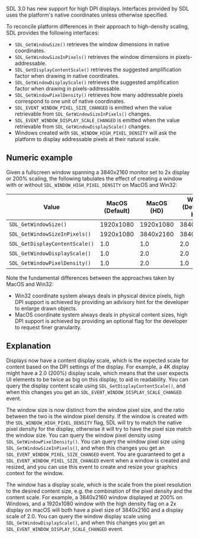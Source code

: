 
SDL 3.0 has new support for high DPI displays. Interfaces provided by SDL uses the platform's native coordinates unless otherwise specified. 

To reconcile platform differences in their approach to high-density scaling, SDL provides the following interfaces:
- `SDL_GetWindowSize()`          retrieves the window dimensions in native coordinates.
- `SDL_GetWindowSizeInPixels()`  retrieves the window dimensions in pixels-addressable.
- `SDL_GetDisplayContentScale()` retrieves the suggested amplification factor when drawing in native coordinates.
- `SDL_GetWindowDisplayScale()`  retrieves the suggested amplification factor when drawing in pixels-addressable.
- `SDL_GetWindowPixelDensity()`  retrieves how many addressable pixels correspond to one unit of native coordinates.
- `SDL_EVENT_WINDOW_PIXEL_SIZE_CHANGED`    is emitted when the value retrievable from `SDL_GetWindowSizeInPixels()` changes.
- `SDL_EVENT_WINDOW_DISPLAY_SCALE_CHANGED` is emitted when the value retrievable from `SDL_GetWindowDisplayScale()` changes.
- Windows created with `SDL_WINDOW_HIGH_PIXEL_DENSITY` will ask the platform to display addressable pixels at their natural scale.

## Numeric example

Given a fullscreen window spanning a 3840x2160 monitor set to 2x display or 200% scaling, the following tabulates the effect of creating a window with or without `SDL_WINDOW_HIGH_PIXEL_DENSITY` on MacOS and Win32:

| Value                          | MacOS (Default) | MacOS (HD) | Win32 (Default & HD) |
|--------------------------------|-----------------|------------|----------------------|
| `SDL_GetWindowSize()`          | 1920x1080       | 1920x1080  | 3840x2160            |
| `SDL_GetWindowSizeInPixels()`  | 1920x1080       | 3840x2160  | 3840x2160            |
| `SDL_GetDisplayContentScale()` | 1.0             | 1.0        | 2.0                  |
| `SDL_GetWindowDisplayScale()`  | 1.0             | 2.0        | 2.0                  |
| `SDL_GetWindowPixelDensity()`  | 1.0             | 2.0        | 1.0                  |

Note the fundamental differences between the approachws taken by MacOS and Win32:
- Win32 coordinate system always deals in physical device pixels, high DPI support is achieved by providing an advisory hint for the developer to enlarge drawn objects.
- MacOS coordinate system always deals in physical content sizes, high DPI support is achieved by providing an optional flag for the developer to request finer granularity.

## Explanation

Displays now have a content display scale, which is the expected scale for content based on the DPI settings of the display. For example, a 4K display might have a 2.0 (200%) display scale, which means that the user expects UI elements to be twice as big on this display, to aid in readability. You can query the display content scale using `SDL_GetDisplayContentScale()`, and when this changes you get an `SDL_EVENT_WINDOW_DISPLAY_SCALE_CHANGED` event.

The window size is now distinct from the window pixel size, and the ratio between the two is the window pixel density. If the window is created with the `SDL_WINDOW_HIGH_PIXEL_DENSITY` flag, SDL will try to match the native pixel density for the display, otherwise it will try to have the pixel size match the window size. You can query the window pixel density using `SDL_GetWindowPixelDensity()`. You can query the window pixel size using `SDL_GetWindowSizeInPixels()`, and when this changes you get an `SDL_EVENT_WINDOW_PIXEL_SIZE_CHANGED` event. You are guaranteed to get a `SDL_EVENT_WINDOW_PIXEL_SIZE_CHANGED` event when a window is created and resized, and you can use this event to create and resize your graphics context for the window.

The window has a display scale, which is the scale from the pixel resolution to the desired content size, e.g. the combination of the pixel density and the content scale. For example, a 3840x2160 window displayed at 200% on Windows, and a 1920x1080 window with the high density flag on a 2x display on macOS will both have a pixel size of 3840x2160 and a display scale of 2.0.  You can query the window display scale using `SDL_GetWindowDisplayScale()`, and when this changes you get an `SDL_EVENT_WINDOW_DISPLAY_SCALE_CHANGED` event.
